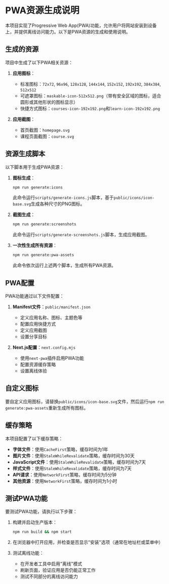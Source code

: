 # PWA资源生成说明

本项目实现了Progressive Web App(PWA)功能，允许用户将网站安装到设备上，并提供离线访问能力。以下是PWA资源的生成和使用说明。

## 生成的资源

项目中生成了以下PWA相关资源：

1. **应用图标**：
   - 标准图标：`72x72`, `96x96`, `128x128`, `144x144`, `152x152`, `192x192`, `384x384`, `512x512`
   - 可遮罩图标：`maskable-icon-512x512.png`（带有安全区域的图标，适合圆形或其他形状的图标显示）
   - 快捷方式图标：`courses-icon-192x192.png`和`learn-icon-192x192.png`

2. **应用截图**：
   - 首页截图：`homepage.svg`
   - 课程页面截图：`course.svg`

## 资源生成脚本

以下脚本用于生成PWA资源：

1. **图标生成**：
   ```bash
   npm run generate:icons
   ```
   此命令运行`scripts/generate-icons.js`脚本，基于`public/icons/icon-base.svg`生成各种尺寸的PNG图标。

2. **截图生成**：
   ```bash
   npm run generate:screenshots
   ```
   此命令运行`scripts/generate-screenshots.js`脚本，生成应用截图。

3. **一次性生成所有资源**：
   ```bash
   npm run generate:pwa-assets
   ```
   此命令依次运行上述两个脚本，生成所有PWA资源。

## PWA配置

PWA功能通过以下文件配置：

1. **Manifest文件**：`public/manifest.json`
   - 定义应用名称、图标、主题色等
   - 配置应用快捷方式
   - 定义应用截图
   - 设置分享目标

2. **Next.js配置**：`next.config.mjs`
   - 使用`next-pwa`插件启用PWA功能
   - 配置资源缓存策略
   - 设置离线体验

## 自定义图标

要自定义应用图标，请替换`public/icons/icon-base.svg`文件，然后运行`npm run generate:pwa-assets`重新生成所有图标。

## 缓存策略

本项目配置了以下缓存策略：

- **字体文件**：使用`CacheFirst`策略，缓存时间为1年
- **图片文件**：使用`StaleWhileRevalidate`策略，缓存时间为30天
- **JavaScript文件**：使用`StaleWhileRevalidate`策略，缓存时间为7天
- **样式文件**：使用`StaleWhileRevalidate`策略，缓存时间为7天
- **API请求**：使用`NetworkFirst`策略，缓存时间为5分钟
- **其他资源**：使用`NetworkFirst`策略，缓存时间为1小时

## 测试PWA功能

要测试PWA功能，请执行以下步骤：

1. 构建并启动生产版本：
   ```bash
   npm run build && npm start
   ```

2. 在浏览器中打开应用，并检查是否显示"安装"选项（通常在地址栏或菜单中）

3. 测试离线功能：
   - 在开发者工具中启用"离线"模式
   - 刷新页面，验证应用是否仍能正常工作
   - 测试不同部分的离线访问能力 